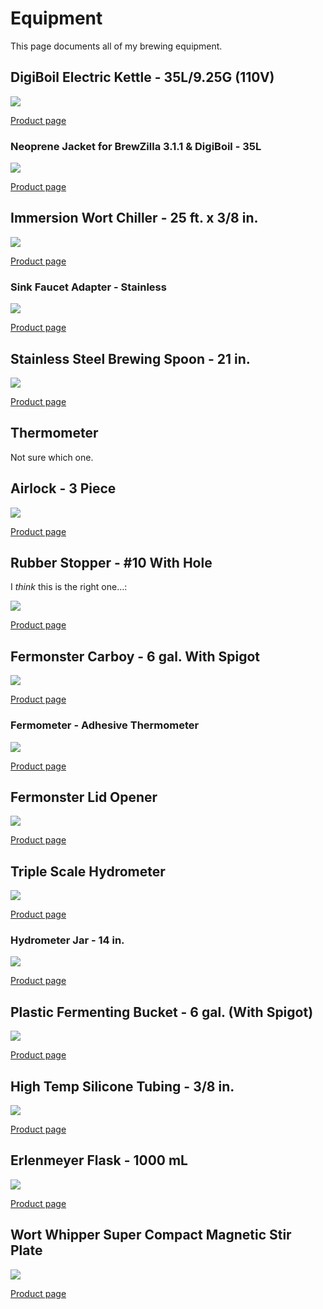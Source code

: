 # Equipment

This page documents all of my brewing equipment.

## DigiBoil Electric Kettle - 35L/9.25G (110V)

![](img/kettle.png)

[Product page](https://www.morebeer.com/products/digiboil-electric-kettle-35l925g-110v.html)

### Neoprene Jacket for BrewZilla 3.1.1 & DigiBoil - 35L

![](img/jacket.png)

[Product page](https://www.morebeer.com/products/robojacket-neoprene-jacket-35l-robobrew-brewzilla.html)

## Immersion Wort Chiller - 25 ft. x 3/8 in.

![](img/chiller.jpg)

[Product page](https://www.morebeer.com/products/immersion-wort-chiller-25-ft-38.html)

### Sink Faucet Adapter - Stainless

![](img/chiller-faucet-adapter.png)

[Product page](https://www.morebeer.com/products/sink-faucet-adapter-stainless.html)

## Stainless Steel Brewing Spoon - 21 in.

![](img/spoon.jpg)

[Product page](https://www.morebeer.com/products/stainless-steel-brewing-spoon-21.html)

## Thermometer

Not sure which one.

## Airlock - 3 Piece

![](img/airlock.png)

[Product page](https://www.morebeer.com/products/airlock-3-piece.html)

## Rubber Stopper - #10 With Hole

I *think* this is the right one...:

![](img/rubber-stopper.png)

[Product page](https://www.morebeer.com/products/rubber-stopper-10-hole-1.html)

## Fermonster Carboy - 6 gal. With Spigot

![](img/fermonster.png)

[Product page](https://www.morebeer.com/products/fermonster-carboy-6-gal-spigot.html)

### Fermometer - Adhesive Thermometer

![](img/fermenter-thermometer.jpg)

[Product page](https://www.morebeer.com/products/fermometer-adhesive-thermometer.html)

## Fermonster Lid Opener

![](img/fermonster-lid-opener.png)

[Product page](https://www.morebeer.com/products/fermonster-lid-opener.html)

## Triple Scale Hydrometer

![](img/hydrometer.png)

[Product page](https://www.morebeer.com/products/triple-scale-hydrometer.html)

### Hydrometer Jar - 14 in.

![](img/hydrometer-jar.png)

[Product page](https://www.morebeer.com/products/hydrometer-jar-14.html)

## Plastic Fermenting Bucket - 6 gal. (With Spigot)

![](img/bucket.png)

[Product page](https://www.morebeer.com/products/plastic-bucket-6-gal-spigot.html)

## High Temp Silicone Tubing - 3/8 in.

![](img/silicone-tubing.png)

[Product page](https://www.morebeer.com/products/tubing-silicone-38-id.html)

## Erlenmeyer Flask - 1000 mL

![](img/erlenmeyer-flask.jpg)

[Product page](https://www.morebeer.com/products/erlenmeyer-flask-1000-ml.html)

## Wort Whipper Super Compact Magnetic Stir Plate

![](img/stir-plate.png)

[Product page](https://www.morebeer.com/products/wort-whipper-super-compact-magnetic-stir-plate.html)

